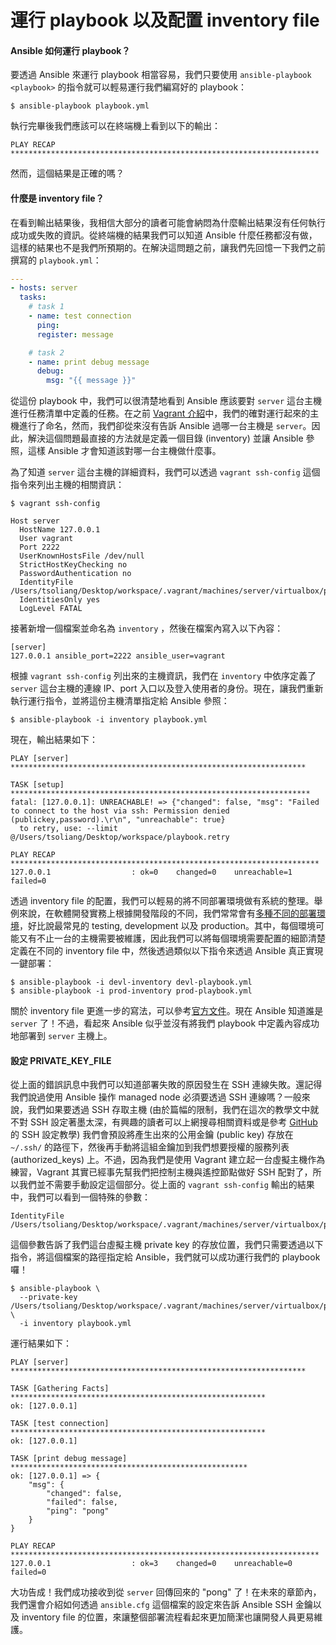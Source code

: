 # 運行 playbook 以及配置 inventory file

#### Ansible 如何運行 playbook？

要透過 Ansible 來運行 playbook 相當容易，我們只要使用 `ansible-playbook <playbook>` 的指令就可以輕易運行我們編寫好的 playbook：

```shell
$ ansible-playbook playbook.yml
```

執行完畢後我們應該可以在終端機上看到以下的輸出：

```
PLAY RECAP *********************************************************************
```

然而，這個結果是正確的嗎？

#### 什麼是 inventory file？

在看到輸出結果後，我相信大部分的讀者可能會納悶為什麼輸出結果沒有任何執行成功或失敗的資訊。從終端機的結果我們可以知道 Ansible 什麼任務都沒有做，這樣的結果也不是我們所預期的。在解決這問題之前，讓我們先回憶一下我們之前撰寫的 `playbook.yml`：

```yml
---
- hosts: server
  tasks:
    # task 1
    - name: test connection
      ping:
      register: message

    # task 2
    - name: print debug message
      debug:
        msg: "{{ message }}"
```

從這份 playbook 中，我們可以很清楚地看到 Ansible 應該要對 `server` 這台主機進行任務清單中定義的任務。在之前 [Vagrant 介紹](vagrant/tutorial.md)中，我們的確對運行起來的主機進行了命名，然而，我們卻從來沒有告訴 Ansible 過哪一台主機是 `server`。因此，解決這個問題最直接的方法就是定義一個目錄 (inventory) 並讓 Ansible 參照，這樣 Ansible 才會知道該對哪一台主機做什麼事。

為了知道 `server` 這台主機的詳細資料，我們可以透過 `vagrant ssh-config` 這個指令來列出主機的相關資訊：

```shell
$ vagrant ssh-config

Host server
  HostName 127.0.0.1
  User vagrant
  Port 2222
  UserKnownHostsFile /dev/null
  StrictHostKeyChecking no
  PasswordAuthentication no
  IdentityFile /Users/tsoliang/Desktop/workspace/.vagrant/machines/server/virtualbox/private_key
  IdentitiesOnly yes
  LogLevel FATAL
```

接著新增一個檔案並命名為 `inventory` ，然後在檔案內寫入以下內容：

```
[server]
127.0.0.1 ansible_port=2222 ansible_user=vagrant
```

根據 `vagrant ssh-config` 列出來的主機資訊，我們在 `inventory` 中依序定義了 `server` 這台主機的連線 IP、port 入口以及登入使用者的身份。現在，讓我們重新執行運行指令，並將這份主機清單指定給 Ansible 參照：

```shell
$ ansible-playbook -i inventory playbook.yml
```

現在，輸出結果如下：

```
PLAY [server] ******************************************************************

TASK [setup] *******************************************************************
fatal: [127.0.0.1]: UNREACHABLE! => {"changed": false, "msg": "Failed to connect to the host via ssh: Permission denied (publickey,password).\r\n", "unreachable": true}
  to retry, use: --limit @/Users/tsoliang/Desktop/workspace/playbook.retry

PLAY RECAP *********************************************************************
127.0.0.1                  : ok=0    changed=0    unreachable=1    failed=0
```

透過 inventory file 的配置，我們可以輕易的將不同部署環境做有系統的整理。舉例來說，在軟體開發實務上根據開發階段的不同，我們常常會有[多種不同的部署環境](https://en.wikipedia.org/wiki/Deployment_environment)，好比說最常見的 testing, development 以及 production。其中，每個環境可能又有不止一台的主機需要被維護，因此我們可以將每個環境需要配置的細節清楚定義在不同的 inventory file 中，然後透過類似以下指令來透過 Ansible 真正實現一鍵部署：

```shell
$ ansible-playbook -i devl-inventory devl-playbook.yml
$ ansible-playbook -i prod-inventory prod-playbook.yml
```

關於 inventory file 更進一步的寫法，可以參考[官方文件](http://docs.ansible.com/ansible/latest/intro_inventory.html)。現在 Ansible 知道誰是 `server` 了！不過，看起來 Ansible 似乎並沒有將我們 playbook 中定義內容成功地部署到 `server` 主機上。

#### 設定 PRIVATE_KEY_FILE

從上面的錯誤訊息中我們可以知道部署失敗的原因發生在 SSH 連線失敗。還記得我們說過使用 Ansible 操作 managed node 必須要透過 SSH 連線嗎？一般來說，我們如果要透過 SSH 存取主機 (由於篇幅的限制，我們在這次的教學文中就不對 SSH 設定著墨太深，有興趣的讀者可以上網搜尋相關資料或是參考 [GitHub](https://help.github.com/articles/generating-an-ssh-key/) 的 SSH 設定教學) 我們會預設將產生出來的公用金鑰 (public key) 存放在 `~/.ssh/` 的路徑下，然後再手動將這組金鑰加到我們想要授權的服務列表 (authorized_keys) 上。不過，因為我們是使用 Vagrant 建立起一台虛擬主機作為練習，Vagrant 其實已經事先幫我們把控制主機與遙控節點做好 SSH 配對了，所以我們並不需要手動設定這個部分。從上面的 `vagrant ssh-config` 輸出的結果中，我們可以看到一個特殊的參數：

```
IdentityFile /Users/tsoliang/Desktop/workspace/.vagrant/machines/server/virtualbox/private_key
```

這個參數告訴了我們這台虛擬主機 private key 的存放位置，我們只需要透過以下指令，將這個檔案的路徑指定給 Ansible，我們就可以成功運行我們的 playbook 囉！

```shell
$ ansible-playbook \
  --private-key /Users/tsoliang/Desktop/workspace/.vagrant/machines/server/virtualbox/private_key \
  -i inventory playbook.yml
```

運行結果如下：

```
PLAY [server] ******************************************************************

TASK [Gathering Facts] *********************************************************
ok: [127.0.0.1]

TASK [test connection] *********************************************************
ok: [127.0.0.1]

TASK [print debug message] *****************************************************
ok: [127.0.0.1] => {
    "msg": {
        "changed": false,
        "failed": false,
        "ping": "pong"
    }
}

PLAY RECAP *********************************************************************
127.0.0.1                  : ok=3    changed=0    unreachable=0    failed=0
```

大功告成！我們成功接收到從 `server` 回傳回來的 "pong" 了！在未來的章節內，我們還會介紹如何透過 `ansible.cfg` 這個檔案的設定來告訴 Ansible SSH 金鑰以及 inventory file 的位置，來讓整個部署流程看起來更加簡潔也讓開發人員更易維護。
